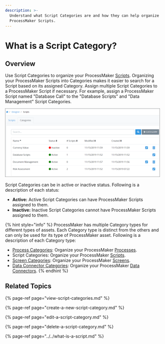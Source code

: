 ```yaml
---
description: >-
  Understand what Script Categories are and how they can help organize your
  ProcessMaker Scripts.
---
```


# What is a Script Category?

## Overview

Use Script Categories to organize your ProcessMaker [Scripts](../../what-is-a-script.md). Organizing your ProcessMaker Scripts into Categories makes it easier to search for a Script based on its assigned Category. Assign multiple Script Categories to a ProcessMaker Script if necessary. For example, assign a ProcessMaker Script named "Database Call" to the "Database Scripts" and "Data Management" Script Categories.

![&quot;Categories&quot; tab on the &quot;Scripts&quot; page displays all Script Categories in your organization](../../../../.gitbook/assets/scripts-category-page-processes%20%281%29.png)

Script Categories can be in active or inactive status. Following is a description of each status:

* **Active:** Active Script Categories can have ProcessMaker Scripts assigned to them.
* **Inactive:** Inactive Script Categories cannot have ProcessMaker Scripts assigned to them.

{% hint style="info" %}
ProcessMaker has multiple Category types for different types of assets. Each Category type is distinct from the others and can only be used for its type of ProcessMaker asset. Following is a description of each Category type:

* [Process Categories](../../../viewing-processes/view-the-list-of-processes/manage-process-categories/what-is-a-process-category.md): Organize your ProcessMaker [Processes](../../../viewing-processes/what-is-a-process.md).
* Script Categories: Organize your ProcessMaker [Scripts](../../what-is-a-script.md).
* [Screen Categories](../../../design-forms/manage-forms/manage-screen-categories/): Organize your ProcessMaker [Screens](../../../design-forms/what-is-a-form.md).
* [Data Connector Categories](../../../data-connector-management/manage-data-connectors/manage-data-connector-categories/): Organize your ProcessMaker [Data Connectors](../../../data-connector-management/what-is-a-data-connector.md).
{% endhint %}

## Related Topics

{% page-ref page="view-script-categories.md" %}

{% page-ref page="create-a-new-script-category.md" %}

{% page-ref page="edit-a-script-category.md" %}

{% page-ref page="delete-a-script-category.md" %}

{% page-ref page="../../what-is-a-script.md" %}



